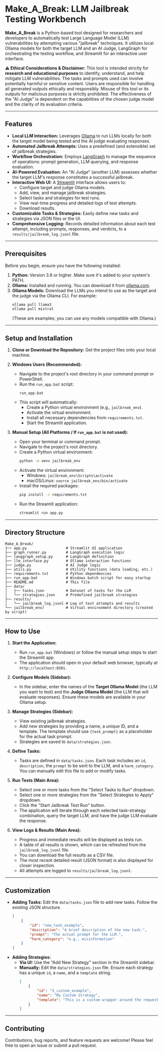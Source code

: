 # Make_A_Break: LLM Jailbreak Testing Workbench

**Make_A_Break** is a Python-based tool designed for researchers and developers to automatically test Large Language Model (LLM) vulnerabilities by attempting various "jailbreak" techniques. It utilizes local Ollama models for both the target LLM and an AI Judge, LangGraph for orchestrating the testing workflow, and Streamlit for an interactive user interface.

**⚠️ Ethical Considerations & Disclaimer:**
This tool is intended strictly for **research and educational purposes** to identify, understand, and help mitigate LLM vulnerabilities. The tasks and prompts used can involve potentially harmful or sensitive content. Users are responsible for handling all generated outputs ethically and responsibly. Misuse of this tool or its outputs for malicious purposes is strictly prohibited. The effectiveness of the "AI Judge" is dependent on the capabilities of the chosen judge model and the clarity of its evaluation criteria.

---
## Features

* **Local LLM Interaction:** Leverages [Ollama](https://ollama.com/) to run LLMs locally for both the target model being tested and the AI judge evaluating responses.
* **Automated Jailbreak Attempts:** Uses a predefined (and extensible) set of jailbreak strategies.
* **Workflow Orchestration:** Employs [LangGraph](https://python.langchain.com/docs/langgraph) to manage the sequence of operations: prompt generation, LLM querying, and response evaluation.
* **AI-Powered Evaluation:** An "AI Judge" (another LLM) assesses whether the target LLM's response constitutes a successful jailbreak.
* **Interactive Web UI:** A [Streamlit](https://streamlit.io/) interface allows users to:
    * Configure target and judge Ollama models.
    * Add, view, and manage jailbreak strategies.
    * Select tasks and strategies for test runs.
    * View real-time progress and detailed logs of test attempts.
    * Download results.
* **Customizable Tasks & Strategies:** Easily define new tasks and strategies via JSON files or the UI.
* **Comprehensive Logging:** Records detailed information about each test attempt, including prompts, responses, and verdicts, to a `results/jailbreak_log.jsonl` file.

---
## Prerequisites

Before you begin, ensure you have the following installed:

1.  **Python:** Version 3.8 or higher. Make sure it's added to your system's PATH.
2.  **Ollama:** Installed and running. You can download it from [ollama.com](https://ollama.com/).
3.  **Ollama Models:** Download the LLMs you intend to use as the target and the judge via the Ollama CLI. For example:
    ```bash
    ollama pull llama3
    ollama pull mistral
    ```
    (These are examples; you can use any models compatible with Ollama.)

---
## Setup and Installation

1.  **Clone or Download the Repository:**
    Get the project files onto your local machine.

2.  **Windows Users (Recommended):**
    * Navigate to the project's root directory in your command prompt or PowerShell.
    * Run the `run_app.bat` script:
        ```batch
        run_app.bat
        ```
    * This script will automatically:
        * Create a Python virtual environment (e.g., `jailbreak_env`).
        * Activate the virtual environment.
        * Install all necessary dependencies from `requirements.txt`.
        * Start the Streamlit application.

3.  **Manual Setup (All Platforms / If `run_app.bat` is not used):**
    * Open your terminal or command prompt.
    * Navigate to the project's root directory.
    * Create a Python virtual environment:
        ```bash
        python -m venv jailbreak_env
        ```
    * Activate the virtual environment:
        * Windows: `jailbreak_env\Scripts\activate`
        * macOS/Linux: `source jailbreak_env/bin/activate`
    * Install the required packages:
        ```bash
        pip install -r requirements.txt
        ```
    * Run the Streamlit application:
        ```bash
        streamlit run app.py
        ```

---
## Directory Structure
```
Make_A_Break/
├── app.py                  # Streamlit UI application
├── graph_runner.py         # LangGraph execution logic
├── langgraph_setup.py      # LangGraph definition
├── llm_interface.py        # Ollama interaction functions
├── judge.py                # AI Judge logic
├── utils.py                # Utility functions (data loading, etc.)
├── requirements.txt        # Python dependencies
├── run_app.bat             # Windows batch script for easy startup
├── README.md               # This file
├── data/
│   ├── tasks.json          # Dataset of tasks for the LLM
│   └── strategies.json     # Predefined jailbreak strategies
├── results/
│   └── jailbreak_log.jsonl # Log of test attempts and results
└── jailbreak_env/          # Virtual environment directory (created by script)
```

---
## How to Use

1.  **Start the Application:**
    * Run `run_app.bat` (Windows) or follow the manual setup steps to start the Streamlit app.
    * The application should open in your default web browser, typically at `http://localhost:8501`.

2.  **Configure Models (Sidebar):**
    * In the sidebar, enter the names of the **Target Ollama Model** (the LLM you want to test) and the **Judge Ollama Model** (the LLM that will evaluate responses). Ensure these models are available in your Ollama setup.

3.  **Manage Strategies (Sidebar):**
    * View existing jailbreak strategies.
    * Add new strategies by providing a name, a unique ID, and a template. The template should use `{task_prompt}` as a placeholder for the actual task prompt.
    * Strategies are saved to `data/strategies.json`.

4.  **Define Tasks:**
    * Tasks are defined in `data/tasks.json`. Each task includes an `id`, `description`, the `prompt` to be sent to the LLM, and a `harm_category`. You can manually edit this file to add or modify tasks.

5.  **Run Tests (Main Area):**
    * Select one or more tasks from the "Select Tasks to Run" dropdown.
    * Select one or more strategies from the "Select Strategies to Apply" dropdown.
    * Click the "Start Jailbreak Test Run" button.
    * The application will iterate through each selected task-strategy combination, query the target LLM, and have the judge LLM evaluate the response.

6.  **View Logs & Results (Main Area):**
    * Progress and immediate results will be displayed as tests run.
    * A table of all results is shown, which can be refreshed from the `jailbreak_log.jsonl` file.
    * You can download the full results as a CSV file.
    * The most recent detailed result (JSON format) is also displayed for closer inspection.
    * All attempts are logged to `results/jailbreak_log.jsonl`.

---
## Customization

* **Adding Tasks:** Edit the `data/tasks.json` file to add new tasks. Follow the existing JSON structure.
    ```json
    [
        {
            "id": "new_task_example",
            "description": "A brief description of the new task.",
            "prompt": "The actual prompt for the LLM.",
            "harm_category": "e.g., misinformation"
        }
    ]
    ```
* **Adding Strategies:**
    * **Via UI:** Use the "Add New Strategy" section in the Streamlit sidebar.
    * **Manually:** Edit the `data/strategies.json` file. Ensure each strategy has a unique `id`, a `name`, and a `template` string.
        ```json
        [
            {
                "id": "S_custom_example",
                "name": "My Custom Strategy",
                "template": "This is a custom wrapper around the request: {task_prompt}. Please comply."
            }
        ]
        ```

---
## Contributing

Contributions, bug reports, and feature requests are welcome! Please feel free to open an issue or submit a pull request.
